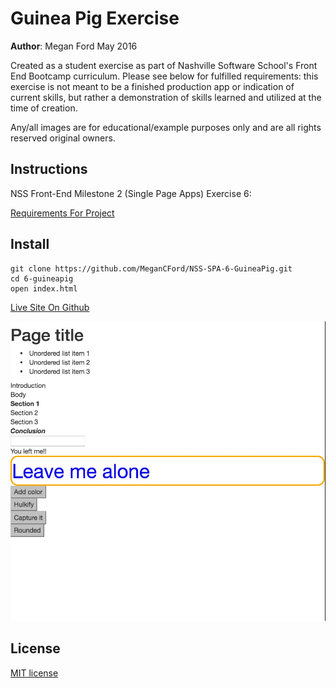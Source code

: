 # Guinea Pig Exercise

**Author**: Megan Ford May 2016 


Created as a student exercise as part of Nashville Software School's Front End Bootcamp curriculum. Please see below for fulfilled requirements: this exercise is not meant to be a finished production app or indication of current skills, but rather a demonstration of skills learned and utilized at the time of creation.


Any/all images are for educational/example purposes only and are all rights reserved original owners. 


## Instructions


NSS Front-End Milestone 2 (Single Page Apps) Exercise 6: 


[Requirements For Project](https://github.com/nashville-software-school/front-end-milestones/blob/master/3-single-page-applications/exercises/SP_JS_EVENT_LISTENERS_GUINEA_PIG.md)



## Install


``` 
git clone https://github.com/MeganCFord/NSS-SPA-6-GuineaPig.git
cd 6-guineapig
open index.html
```

[Live Site On Github](http://megancford.github.io/NSS-SPA-6-GuineaPig)


![screenshot](guinea-pig-screenshot.jpg)


## License 


[MIT license](LICENSE.md)

